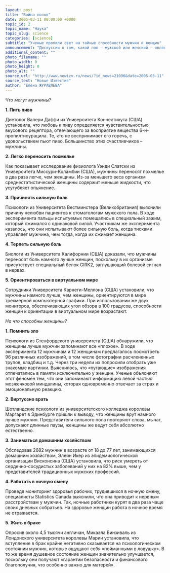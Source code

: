 ```yaml
---
layout: post
title: "Война полов"
date: 2005-03-11 00:00:00 +0000
topic_id: 2
topic_name: "Наука"
topic_slug: science
categories: [science]
subtitle: "Ученые пролили свет на тайные способности мужчин и женщин"
announcement: "Дискуссии о том, какой пол – мужской или женский – является сильным, не прекращаются ни на минуту. Свою лепту в «войну полов» внесли и ученые, попытавшиеся выяснить, что лучше в этой жизни получается у мужчин, а что у женщин."
additional_content: ""
photo_filename: ""
photo_width: 0
photo_height: 0
photo_alt: ""
source_url: "http://www.newizv.ru/news/?id_news=21096&date=2005-03-11"
source_text: "Новые Известия"
author: "Елена ЖУРАВЛЕВА"
---
```

<i>Что могут мужчины?</i>

<strong>1. Пить пиво</strong>

Диетолог Валери Даффи из Университета Коннектикута (США) установила, что любовь к пиву определяется чувствительностью вкусового рецептора, отвечающего за восприятие вещества 6-н-пропилтиоурацила. Те, кто не воспринимает его горечь, с удовольствием пьют пиво. Большинство этих счастливчиков – мужчины.

<strong>2. Легко переносить похмелье</strong>

Как показывает исследование физиолога Уэнди Слатски из Университета Миссури-Коламбии (США), мужчины переносят похмелье в два раза легче, чем женщины. Из-за меньшего веса организм среднестатистической женщины содержит меньше жидкости, что усугубляет опьянение.

<strong>3. Причинять сильную боль</strong>

Психологи из Университета Вестминстера (Великобритания) выяснили причину нелюбви пациентов к стоматологам мужского пола. В ходе эксперимента пальцы испытуемых помещались в специальный зажим, который сжимался с одинаковой силой. Участникам же эксперимента казалось, что они испытывают более сильную боль, когда тисками управляет мужчина, чем тогда, когда их сжимает женщина.

<strong>4. Терпеть сильную боль</strong>

Биологи из Университета Калифорнии (США) доказали, что мужчины переносят боль намного лучше женщин, поскольку в их организме присутствует специальный белок GIRK2, заглушающий болевой сигнал в нервах.

<strong>5. Ориентироваться в виртуальном мире</strong>

Сотрудники Университета Карнеги-Меллона (США) установили, что мужчины намного лучше, чем женщины, ориентируются в мире трехмерной компьютерной графики. При использовании же двух мониторов, обеспечивающих угол обзора в 100 градусов, способности женщин к ориентации в виртуальном мире возрастают.


<i>На что способны женщины?</i>

<strong>1. Помнить зло</strong>

Психологи из Стенфордского университета (США) обнаружили, что женщины лучше мужчин запоминают все «плохое». В ходе эксперимента 12 мужчинам и 12 женщинам предлагалось посмотреть 96 различных изображений, в том числе фотографии расчлененных трупов, кладбищ и т.д. Через три недели их попросили отобрать уже знакомые картинки. Выяснилось, что «пугающие» изображения отпечатались в памяти исключительно у женщин. Ученые объясняют этот феномен тем, что они запоминают информацию левой частью мозжечковой миндалины, которая одновременно отвечает за страх и эмоциональную реакцию.

<strong>2. Виртуозно врать</strong>

Шотландские психологи из университетского колледжа королевы Маргарет в Эдинбурге пришли к выводу, что женщины врут намного лучше мужчин. Представители сильного пола повторяют слова, мычат, допускают длинные паузы, женщины же ведут себя абсолютно естественно.

<strong>3. Заниматься домашним хозяйством</strong>

Обследовав 2682 мужчин в возрасте от 18 до 77 лет, занимающихся домашним хозяйством, Элейн Икер из эпидемиологической организации Висконсина (США) установила, что риск умереть от сердечно-сосудистых заболеваний у них на 82% выше, чем у представителей традиционных мужских профессий.

<strong>4. Работать в ночную смену</strong>

Проведя мониторинг здоровья рабочих, трудившихся в ночную смену, специалисты Statistics Canada выяснили, что она приводит к нервным расстройствам у мужчин. Так, ночные работники курят в два раза чаще своих дневных собратьев. На здоровье женщин работа в ночное время не отражается.

<strong>5. Жить в браке</strong>

Опросив около 4,5 тысячи англичан, Микаэла Бинзиваль из Лондонского университета королевы Марии установила, что вступление в брак крайне негативно сказывается на психологическом состоянии мужчин, которые ощущают себя «пойманными в ловушку». В то же время душевное состояние женщин значительно улучшается, поскольку они получают «гарантии безопасности и финансового благополучия, что особенно важно для матерей».
